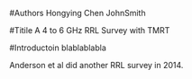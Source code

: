 #Authors
Hongying Chen
JohnSmith

#Titile
A 4 to 6 GHz RRL Survey with TMRT

#Introductoin
blablablabla

Anderson et al did another RRL survey in 2014.